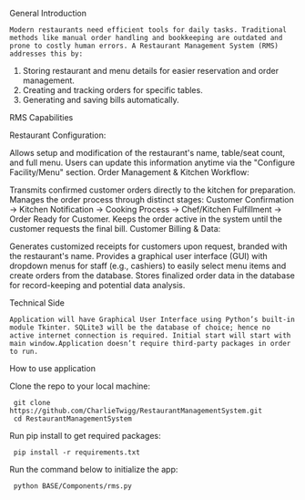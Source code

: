 
General Introduction 

	Modern restaurants need efficient tools for daily tasks. Traditional methods like manual order handling and bookkeeping are outdated and prone to costly human errors. A Restaurant Management System (RMS) addresses this by:

1. Storing restaurant and menu details for easier reservation and order management.
2. Creating and tracking orders for specific tables.
3. Generating and saving bills automatically.
	
RMS Capabilities

Restaurant Configuration:

Allows setup and modification of the restaurant's name, table/seat count, and full menu.
Users can update this information anytime via the "Configure Facility/Menu" section.
Order Management & Kitchen Workflow:

Transmits confirmed customer orders directly to the kitchen for preparation.
Manages the order process through distinct stages: Customer Confirmation -> Kitchen Notification -> Cooking Process -> Chef/Kitchen Fulfillment -> Order Ready for Customer.
Keeps the order active in the system until the customer requests the final bill.
Customer Billing & Data:

Generates customized receipts for customers upon request, branded with the restaurant's name.
Provides a graphical user interface (GUI) with dropdown menus for staff (e.g., cashiers) to easily select menu items and create orders from the database.
Stores finalized order data in the database for record-keeping and potential data analysis.

Technical Side

	Application will have Graphical User Interface using Python’s built-in module Tkinter. SQLite3 will be the database of choice; hence no active internet connection is required. Initial start will start with main window.Application doesn’t require third-party packages in order to run.


How to use application

Clone the repo to your local machine:
```
 git clone https://github.com/CharlieTwigg/RestaurantManagementSystem.git
 cd RestaurantManagementSystem
```

Run pip install to get required packages:
```
 pip install -r requirements.txt
```

Run the command below to initialize the app:
```
 python BASE/Components/rms.py
```

   
   


